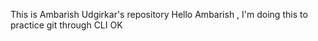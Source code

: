 
This is Ambarish Udgirkar's repository
Hello Ambarish , I'm doing this to practice git through CLI
OK
